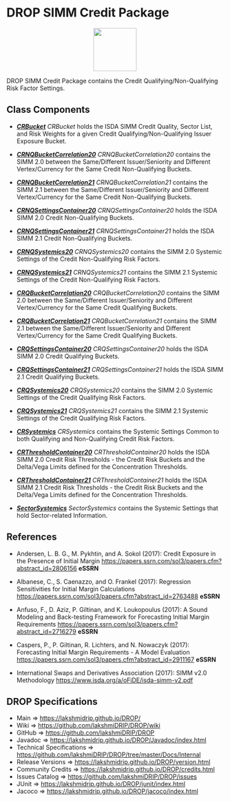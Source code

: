 # DROP SIMM Credit Package

<p align="center"><img src="https://github.com/lakshmiDRIP/DROP/blob/master/DRIP_Logo.gif?raw=true" width="100"></p>

DROP SIMM Credit Package contains the Credit Qualifying/Non-Qualifying Risk Factor Settings.


## Class Components

 * [***CRBucket***](https://github.com/lakshmiDRIP/DROP/tree/master/src/main/java/org/drip/simm/credit/CRBucket.java)
 <i>CRBucket</i> holds the ISDA SIMM Credit Quality, Sector List, and Risk Weights for a given Credit
 Qualifying/Non-Qualifying Issuer Exposure Bucket.

 * [***CRNQBucketCorrelation20***](https://github.com/lakshmiDRIP/DROP/tree/master/src/main/java/org/drip/simm/credit/CRNQBucketCorrelation20.java)
 <i>CRNQBucketCorrelation20</i> contains the SIMM 2.0 between the Same/Different Issuer/Seniority and
 Different Vertex/Currency for the Same Credit Non-Qualifying Buckets.

 * [***CRNQBucketCorrelation21***](https://github.com/lakshmiDRIP/DROP/tree/master/src/main/java/org/drip/simm/credit/CRNQBucketCorrelation21.java)
 <i>CRNQBucketCorrelation21</i> contains the SIMM 2.1 between the Same/Different Issuer/Seniority and
 Different Vertex/Currency for the Same Credit Non-Qualifying Buckets.

 * [***CRNQSettingsContainer20***](https://github.com/lakshmiDRIP/DROP/tree/master/src/main/java/org/drip/simm/credit/CRNQSettingsContainer20.java)
 <i>CRNQSettingsContainer20</i> holds the ISDA SIMM 2.0 Credit Non-Qualifying Buckets.

 * [***CRNQSettingsContainer21***](https://github.com/lakshmiDRIP/DROP/tree/master/src/main/java/org/drip/simm/credit/CRNQSettingsContainer21.java)
 <i>CRNQSettingsContainer21</i> holds the ISDA SIMM 2.1 Credit Non-Qualifying Buckets.

 * [***CRNQSystemics20***](https://github.com/lakshmiDRIP/DROP/tree/master/src/main/java/org/drip/simm/credit/CRNQSystemics20.java)
 <i>CRNQSystemics20</i> contains the SIMM 2.0 Systemic Settings of the Credit Non-Qualifying Risk Factors.

 * [***CRNQSystemics21***](https://github.com/lakshmiDRIP/DROP/tree/master/src/main/java/org/drip/simm/credit/CRNQSystemics21.java)
 <i>CRNQSystemics21</i> contains the SIMM 2.1 Systemic Settings of the Credit Non-Qualifying Risk Factors.

 * [***CRQBucketCorrelation20***](https://github.com/lakshmiDRIP/DROP/tree/master/src/main/java/org/drip/simm/credit/CRQBucketCorrelation20.java)
 <i>CRQBucketCorrelation20</i> contains the SIMM 2.0 between the Same/Different Issuer/Seniority and
 Different Vertex/Currency for the Same Credit Qualifying Buckets.

 * [***CRQBucketCorrelation21***](https://github.com/lakshmiDRIP/DROP/tree/master/src/main/java/org/drip/simm/credit/CRQBucketCorrelation21.java)
 <i>CRQBucketCorrelation21</i> contains the SIMM 2.1 between the Same/Different Issuer/Seniority and
 Different Vertex/Currency for the Same Credit Qualifying Buckets.

 * [***CRQSettingsContainer20***](https://github.com/lakshmiDRIP/DROP/tree/master/src/main/java/org/drip/simm/credit/CRQSettingsContainer20.java)
 <i>CRQSettingsContainer20</i> holds the ISDA SIMM 2.0 Credit Qualifying Buckets.

 * [***CRQSettingsContainer21***](https://github.com/lakshmiDRIP/DROP/tree/master/src/main/java/org/drip/simm/credit/CRQSettingsContainer21.java)
 <i>CRQSettingsContainer21</i> holds the ISDA SIMM 2.1 Credit Qualifying Buckets.

 * [***CRQSystemics20***](https://github.com/lakshmiDRIP/DROP/tree/master/src/main/java/org/drip/simm/credit/CRQSystemics20.java)
 <i>CRQSystemics20</i> contains the SIMM 2.0 Systemic Settings of the Credit Qualifying Risk Factors.

 * [***CRQSystemics21***](https://github.com/lakshmiDRIP/DROP/tree/master/src/main/java/org/drip/simm/credit/CRQSystemics21.java)
 <i>CRQSystemics21</i> contains the SIMM 2.1 Systemic Settings of the Credit Qualifying Risk Factors.

 * [***CRSystemics***](https://github.com/lakshmiDRIP/DROP/tree/master/src/main/java/org/drip/simm/credit/CRSystemics.java)
 <i>CRSystemics</i> contains the Systemic Settings Common to both Qualifying and Non-Qualifying Credit Risk
 Factors.

 * [***CRThresholdContainer20***](https://github.com/lakshmiDRIP/DROP/tree/master/src/main/java/org/drip/simm/credit/CRThresholdContainer20.java)
 <i>CRThresholdContainer20</i> holds the ISDA SIMM 2.0 Credit Risk Thresholds - the Credit Risk Buckets and
 the Delta/Vega Limits defined for the Concentration Thresholds.

 * [***CRThresholdContainer21***](https://github.com/lakshmiDRIP/DROP/tree/master/src/main/java/org/drip/simm/credit/CRThresholdContainer21.java)
 <i>CRThresholdContainer21</i> holds the ISDA SIMM 2.1 Credit Risk Thresholds - the Credit Risk Buckets and
 the Delta/Vega Limits defined for the Concentration Thresholds.

 * [***SectorSystemics***](https://github.com/lakshmiDRIP/DROP/tree/master/src/main/java/org/drip/simm/credit/SectorSystemics.java)
 <i>SectorSystemics</i> contains the Systemic Settings that hold Sector-related Information.


## References

 * Andersen, L. B. G., M. Pykhtin, and A. Sokol (2017): Credit Exposure in the Presence of Initial Margin
 	https://papers.ssrn.com/sol3/papers.cfm?abstract_id=2806156 <b>eSSRN</b>

 * Albanese, C., S. Caenazzo, and O. Frankel (2017): Regression Sensitivities for Initial Margin Calculations
 	https://papers.ssrn.com/sol3/papers.cfm?abstract_id=2763488 <b>eSSRN</b>

 * Anfuso, F., D. Aziz, P. Giltinan, and K. Loukopoulus (2017): A Sound Modeling and Back-testing Framework
 	for Forecasting Initial Margin Requirements https://papers.ssrn.com/sol3/papers.cfm?abstract_id=2716279
 		<b>eSSRN</b>

 * Caspers, P., P. Giltinan, R. Lichters, and N. Nowaczyk (2017): Forecasting Initial Margin Requirements - A
 	Model Evaluation https://papers.ssrn.com/sol3/papers.cfm?abstract_id=2911167 <b>eSSRN</b>

 * International Swaps and Derivatives Association (2017): SIMM v2.0 Methodology
		https://www.isda.org/a/oFiDE/isda-simm-v2.pdf


## DROP Specifications

 * Main                     => https://lakshmidrip.github.io/DROP/
 * Wiki                     => https://github.com/lakshmiDRIP/DROP/wiki
 * GitHub                   => https://github.com/lakshmiDRIP/DROP
 * Javadoc                  => https://lakshmidrip.github.io/DROP/Javadoc/index.html
 * Technical Specifications => https://github.com/lakshmiDRIP/DROP/tree/master/Docs/Internal
 * Release Versions         => https://lakshmidrip.github.io/DROP/version.html
 * Community Credits        => https://lakshmidrip.github.io/DROP/credits.html
 * Issues Catalog           => https://github.com/lakshmiDRIP/DROP/issues
 * JUnit                    => https://lakshmidrip.github.io/DROP/junit/index.html
 * Jacoco                   => https://lakshmidrip.github.io/DROP/jacoco/index.html
